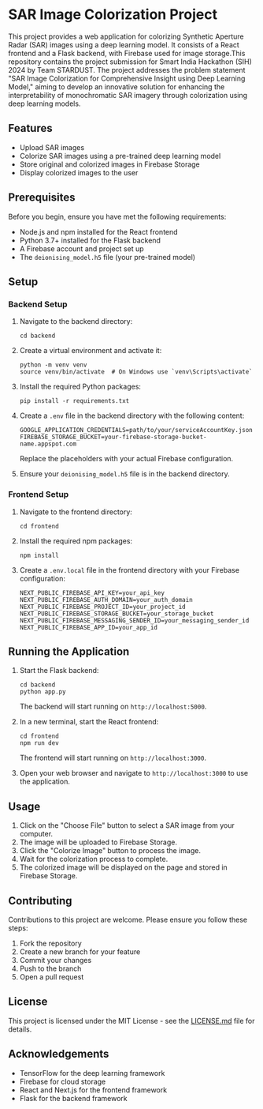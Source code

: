 # SAR Image Colorization Project

This project provides a web application for colorizing Synthetic Aperture Radar (SAR) images using a deep learning model. It consists of a React frontend and a Flask backend, with Firebase used for image storage.This repository contains the project submission for Smart India Hackathon (SIH) 2024 by Team STARDUST. The project addresses the problem statement "SAR Image Colorization for Comprehensive Insight using Deep Learning Model," aiming to develop an innovative solution for enhancing the interpretability of monochromatic SAR imagery through colorization using deep learning models.

## Features

- Upload SAR images
- Colorize SAR images using a pre-trained deep learning model
- Store original and colorized images in Firebase Storage
- Display colorized images to the user

## Prerequisites

Before you begin, ensure you have met the following requirements:

- Node.js and npm installed for the React frontend
- Python 3.7+ installed for the Flask backend
- A Firebase account and project set up
- The `deionising_model.h5` file (your pre-trained model)

## Setup

### Backend Setup

1. Navigate to the backend directory:
   ```
   cd backend
   ```

2. Create a virtual environment and activate it:
   ```
   python -m venv venv
   source venv/bin/activate  # On Windows use `venv\Scripts\activate`
   ```

3. Install the required Python packages:
   ```
   pip install -r requirements.txt
   ```

4. Create a `.env` file in the backend directory with the following content:
   ```
   GOOGLE_APPLICATION_CREDENTIALS=path/to/your/serviceAccountKey.json
   FIREBASE_STORAGE_BUCKET=your-firebase-storage-bucket-name.appspot.com
   ```
   Replace the placeholders with your actual Firebase configuration.

5. Ensure your `deionising_model.h5` file is in the backend directory.

### Frontend Setup

1. Navigate to the frontend directory:
   ```
   cd frontend
   ```

2. Install the required npm packages:
   ```
   npm install
   ```

3. Create a `.env.local` file in the frontend directory with your Firebase configuration:
   ```
   NEXT_PUBLIC_FIREBASE_API_KEY=your_api_key
   NEXT_PUBLIC_FIREBASE_AUTH_DOMAIN=your_auth_domain
   NEXT_PUBLIC_FIREBASE_PROJECT_ID=your_project_id
   NEXT_PUBLIC_FIREBASE_STORAGE_BUCKET=your_storage_bucket
   NEXT_PUBLIC_FIREBASE_MESSAGING_SENDER_ID=your_messaging_sender_id
   NEXT_PUBLIC_FIREBASE_APP_ID=your_app_id
   ```

## Running the Application

1. Start the Flask backend:
   ```
   cd backend
   python app.py
   ```
   The backend will start running on `http://localhost:5000`.

2. In a new terminal, start the React frontend:
   ```
   cd frontend
   npm run dev
   ```
   The frontend will start running on `http://localhost:3000`.

3. Open your web browser and navigate to `http://localhost:3000` to use the application.

## Usage

1. Click on the "Choose File" button to select a SAR image from your computer.
2. The image will be uploaded to Firebase Storage.
3. Click the "Colorize Image" button to process the image.
4. Wait for the colorization process to complete.
5. The colorized image will be displayed on the page and stored in Firebase Storage.

## Contributing

Contributions to this project are welcome. Please ensure you follow these steps:

1. Fork the repository
2. Create a new branch for your feature
3. Commit your changes
4. Push to the branch
5. Open a pull request

## License

This project is licensed under the MIT License - see the [LICENSE.md](LICENSE.md) file for details.

## Acknowledgements

- TensorFlow for the deep learning framework
- Firebase for cloud storage
- React and Next.js for the frontend framework
- Flask for the backend framework
